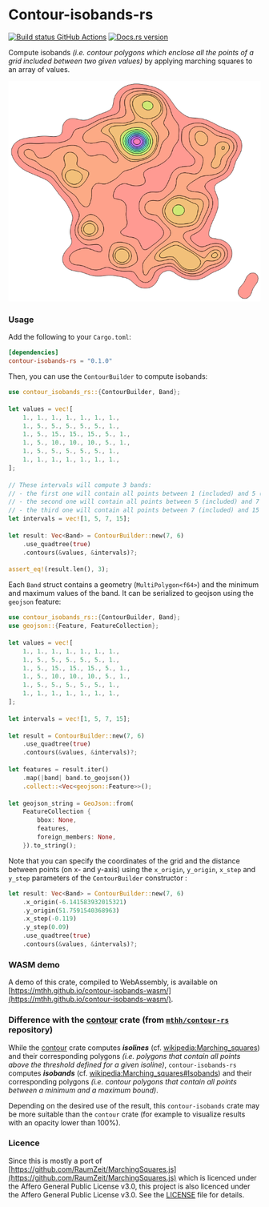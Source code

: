 # Contour-isobands-rs

[![Build status GitHub Actions](https://github.com/mthh/contour-isobands-rs/actions/workflows/build_test_ubuntu.yml/badge.svg)](https://github.com/mthh/contour-isobands-rs/actions/workflows/build_test_ubuntu.yml)
[![Docs.rs version](https://docs.rs/contour-isobands/badge.svg)](https://docs.rs/contour-isobands/)

Compute isobands *(i.e. contour polygons which enclose all the points of a grid included
between two given values)* by applying marching squares to an array of values.

![](https://raw.githubusercontent.com/mthh/contour-isobands-rs/main/illustration.png)

### Usage

Add the following to your `Cargo.toml`:

```toml
[dependencies]
contour-isobands-rs = "0.1.0"
```

Then, you can use the `ContourBuilder` to compute isobands:

```rust
use contour_isobands_rs::{ContourBuilder, Band};

let values = vec![
    1., 1., 1., 1., 1., 1., 1.,
    1., 5., 5., 5., 5., 5., 1.,
    1., 5., 15., 15., 15., 5., 1.,
    1., 5., 10., 10., 10., 5., 1.,
    1., 5., 5., 5., 5., 5., 1.,
    1., 1., 1., 1., 1., 1., 1.,
];

// These intervals will compute 3 bands:
// - the first one will contain all points between 1 (included) and 5 (excluded)
// - the second one will contain all points between 5 (included) and 7 (excluded)
// - the third one will contain all points between 7 (included) and 15 (included)
let intervals = vec![1, 5, 7, 15];

let result: Vec<Band> = ContourBuilder::new(7, 6)
    .use_quadtree(true)
    .contours(&values, &intervals)?;

assert_eq!(result.len(), 3);
```

Each `Band` struct contains a geometry (`MultiPolygon<f64>`) and the minimum and maximum values of the band.
It can be serialized to geojson using the `geojson` feature:

```rust
use contour_isobands_rs::{ContourBuilder, Band};
use geojson::{Feature, FeatureCollection};

let values = vec![
    1., 1., 1., 1., 1., 1., 1.,
    1., 5., 5., 5., 5., 5., 1.,
    1., 5., 15., 15., 15., 5., 1.,
    1., 5., 10., 10., 10., 5., 1.,
    1., 5., 5., 5., 5., 5., 1.,
    1., 1., 1., 1., 1., 1., 1.,
];

let intervals = vec![1, 5, 7, 15];

let result = ContourBuilder::new(7, 6)
    .use_quadtree(true)
    .contours(&values, &intervals)?;
    
let features = result.iter()
    .map(|band| band.to_geojson())
    .collect::<Vec<geojson::Feature>>();

let geojson_string = GeoJson::from(
    FeatureCollection {
        bbox: None,
        features,
        foreign_members: None,
    }).to_string();
```

Note that you can specify the coordinates of the grid and the distance between points (on x- and y-axis)
using the `x_origin`, `y_origin`, `x_step` and `y_step` parameters of the `ContourBuilder` constructor :

```rust
let result: Vec<Band> = ContourBuilder::new(7, 6)
    .x_origin(-6.141583932015321)
    .y_origin(51.7591540368963)
    .x_step(-0.119)
    .y_step(0.09)
    .use_quadtree(true)
    .contours(&values, &intervals)?;
```

### WASM demo

A demo of this crate, compiled to WebAssembly, is available on [https://mthh.github.io/contour-isobands-wasm/](https://mthh.github.io/contour-isobands-wasm/).

### Difference with the [contour](https://crates.io/crates/contour) crate (from [`mthh/contour-rs`](https://github.com/mthh/contour-rs) repository)

While the [contour](https://crates.io/crates/contour) crate computes *__isolines__*
(cf. [wikipedia:Marching_squares](https://en.wikipedia.org/wiki/Marching_squares)) and
their corresponding polygons *(i.e. polygons that contain all points above the threshold defined for a given isoline)*,
`contour-isobands-rs` computes *__isobands__* (cf. [wikipedia:Marching_squares#Isobands](https://en.wikipedia.org/wiki/Marching_squares#Isobands)) and their
corresponding polygons *(i.e. contour polygons that contain all points between a minimum and a maximum bound)*.

Depending on the desired use of the result, this `contour-isobands` crate may be more suitable than the `contour` crate (for example to visualize results with an opacity lower than 100%).

### Licence

Since this is mostly a port of [https://github.com/RaumZeit/MarchingSquares.js](https://github.com/RaumZeit/MarchingSquares.js) which is licenced under the Affero General Public License v3.0, this project is also licenced under the Affero General Public License v3.0.
See the [LICENSE](LICENSE) file for details.
